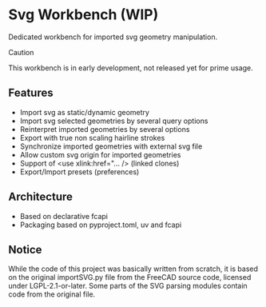 # Svg Workbench (WIP)

Dedicated workbench for imported svg geometry manipulation.

> [!CAUTION]
> This workbench is in early development, not released yet for prime usage.

## Features

- Import svg as static/dynamic geometry
- Import svg selected geometries by several query options
- Reinterpret imported geometries by several options
- Export with true non scaling hairline strokes
- Synchronize imported geometries with external svg file
- Allow custom svg origin for imported geometries
- Support of &lt;use xlink:href="... /&gt; (linked clones)
- Export/Import presets (preferences)

## Architecture

- Based on declarative fcapi
- Packaging based on pyproject.toml, uv and fcapi

## Notice

While the code of this project was basically written from scratch, it is based on the original importSVG.py file from the FreeCAD source code, licensed under LGPL-2.1-or-later. Some parts of the SVG parsing modules contain code from the original file.
